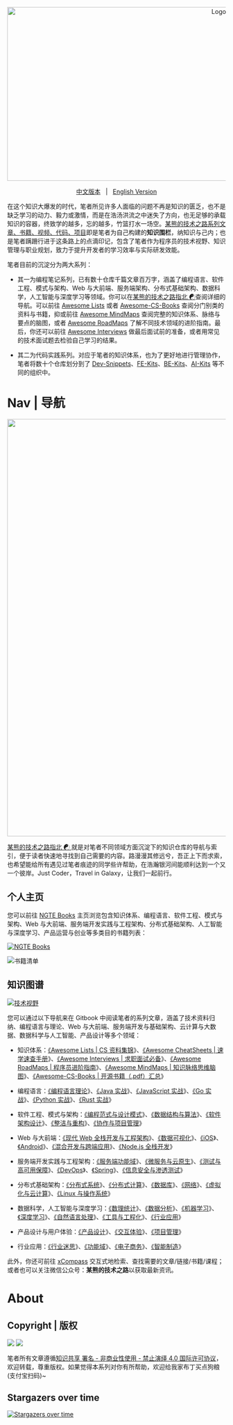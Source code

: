 <p align="center">
  <a href="https://github.com/wx-chevalier/Developer-Zero-To-Mastery">
    <img src="header.svg" alt="Logo" style="width: 100vw;height: 400px" />
  </a>

  <p align="center">
    <a href="./README.md">中文版本</a>
    <span style="margin:0 8px;">|</span>
    <a href="./README-en.md">English Version</a>
  </p>
</p>

在这个知识大爆发的时代，笔者所见许多人面临的问题不再是知识的匮乏，也不是缺乏学习的动力、毅力或激情，而是在浩汤洪流之中迷失了方向，也无足够的承载知识的容器，终致学的越多，忘的越多，竹篮打水一场空。[某熊的技术之路系列文章、书籍、视频、代码、项目](https://github.com/wx-chevalier)即是笔者为自己构建的**知识围栏**，纳知识与己内；也是笔者蹒跚行进于这条路上的点滴印记，包含了笔者作为程序员的技术视野、知识管理与职业规划，致力于提升开发者的学习效率与实际研发效能。

笔者目前的沉淀分为两大系列：

- 其一为编程笔记系列，已有数十仓库千篇文章百万字，涵盖了编程语言、软件工程、模式与架构、Web 与大前端、服务端架构、分布式基础架构、数据科学，人工智能与深度学习等领域。你可以在[某熊的技术之路指北 ☯](https://github.com/wx-chevalier/Developer-Zero-To-Mastery)查阅详细的导航。可以前往 [Awesome Lists](https://ngte-al.gitbook.io/i/) 或者 [Awesome-CS-Books](https://github.com/wx-chevalier/Awesome-CS-Books) 查阅分门别类的资料与书籍，抑或前往 [Awesome MindMaps](https://github.com/wx-chevalier/Awesome-MindMaps) 查阅完整的知识体系、脉络与要点的脑图，或者 [Awesome RoadMaps](https://github.com/wx-chevalier/Awesome-RoadMaps) 了解不同技术领域的进阶指南。最后，你还可以前往 [Awesome Interviews](https://github.com/wx-chevalier/Awesome-Interviews) 做最后面试前的准备，或者用常见的技术面试题去检验自己学习的结果。

- 其二为代码实践系列。对应于笔者的知识体系，也为了更好地进行管理协作，笔者将数十个仓库划分到了 [Dev-Snippets](https://github.com/Dev-Snippets)、[FE-Kits](https://github.com/FE-Kits)、[BE-Kits](https://github.com/BE-Kits)、[AI-Kits](https://github.com/AI-Kits) 等不同的组织中。

# Nav | 导航

<img src="https://i.postimg.cc/NGX6X6GP/image.png" style="width:100vw">

[某熊的技术之路指北 ☯ ](https://github.com/wx-chevalier/Developer-Zero-To-Mastery)就是对笔者不同领域方面沉淀下的知识仓库的导航与索引，便于读者快速地寻找到自己需要的内容。路漫漫其修远兮，吾正上下而求索，也希望能给所有遇见过笔者痕迹的同学些许帮助，在浩瀚银河间能顺利达到一个又一个彼岸。Just Coder，Travel in Galaxy，让我们一起前行。

## 个人主页

您可以前往 [NGTE Books](https://ng-tech.icu/books-gallery/) 主页浏览包含知识体系、编程语言、软件工程、模式与架构、Web 与大前端、服务端开发实践与工程架构、分布式基础架构、人工智能与深度学习、产品运营与创业等多类目的书籍列表：

[![NGTE Books](https://pic.imgdb.cn/item/607a8fef8322e6675c691315.png)](https://ng-tech.icu/books-gallery/)

![书籍清单](https://pic.imgdb.cn/item/607a91f48322e6675c6e5c65.png)

## 知识图谱

[![技术视野](https://s3.ax1x.com/2021/02/21/yTSKdH.png)](https://github.com/wx-chevalier/Awesome-MindMaps)

您可以通过以下导航来在 Gitbook 中阅读笔者的系列文章，涵盖了技术资料归纳、编程语言与理论、Web 与大前端、服务端开发与基础架构、云计算与大数据、数据科学与人工智能、产品设计等多个领域：

- 知识体系：[《Awesome Lists | CS 资料集锦](https://ng-tech.icu/books/Awesome-Lists)》、[《Awesome CheatSheets | 速学速查手册](https://ng-tech.icu/books/Awesome-CheatSheets)》、[《Awesome Interviews | 求职面试必备](https://ng-tech.icu/books/Awesome-Interviews)》、[《Awesome RoadMaps | 程序员进阶指南](https://ng-tech.icu/books/Awesome-RoadMaps)》、[《Awesome MindMaps | 知识脉络思维脑图](https://ng-tech.icu/books/Awesome-MindMaps)》、[《Awesome-CS-Books | 开源书籍（.pdf）汇总](https://github.com/wx-chevalier/Awesome-CS-Books)》

- 编程语言：[《编程语言理论](https://ng-tech.icu/books/ProgrammingLanguage-Series/#/)》、[《Java 实战](https://ng-tech.icu/books/Java-Series)》、[《JavaScript 实战](https://ng-tech.icu/books/JavaScript-Series)》、[《Go 实战](https://ng-tech.icu/books/Go-Series)》、[《Python 实战](https://ng-tech.icu/books/ProgrammingLanguage-Series/#/)》、[《Rust 实战](https://ng-tech.icu/books/ProgrammingLanguage-Series/#/)》

- 软件工程、模式与架构：[《编程范式与设计模式](https://ng-tech.icu/books/DesignPattern-Series/)》、[《数据结构与算法](https://ng-tech.icu/books/AlgoDS-Series/)》、[《软件架构设计](https://ng-tech.icu/books/SoftwareArchitecture-Series/)》、[《整洁与重构](https://ng-tech.icu/books/SoftwareEngineering-Series/)》、[《协作与项目管理](https://ng-tech.icu/books/SoftwareEngineering-Series/)》

* Web 与大前端：[《现代 Web 全栈开发与工程架构](https://ng-tech.icu/books/Web-Series/)》、[《数据可视化](https://ng-tech.icu/books/Frontend-Series/)》、[《iOS](https://ng-tech.icu/books/Frontend-Series/)》、[《Android](https://ng-tech.icu/books/Frontend-Series/)》、[《混合开发与跨端应用](https://ng-tech.icu/books/Web-Series/)》、[《Node.js 全栈开发](https://ng-tech.icu/books/Node-Series/)》

* 服务端开发实践与工程架构：[《服务端功能域](https://ng-tech.icu/books/Backend-Series/#/)》、[《微服务与云原生](https://ng-tech.icu/books/MicroService-Series/#/)》、[《测试与高可用保障](https://ng-tech.icu/books/Backend-Series/#/)》、[《DevOps](https://ng-tech.icu/books/Backend-Series/#/)》、[《Spring](https://ng-tech.icu/books/Spring-Series/#/)》、[《信息安全与渗透测试](https://ng-tech.icu/books/Backend-Series/#/)》

* 分布式基础架构：[《分布式系统](https://ng-tech.icu/books/DistributedSystem-Series/#/)》、[《分布式计算](https://ng-tech.icu/books/DistributedSystem-Series/#/)》、[《数据库](https://github.com/wx-chevalier/Database-Series)》、[《网络](https://ng-tech.icu/books/DistributedSystem-Series/#/)》、[《虚拟化与云计算](https://github.com/wx-chevalier/Cloud-Series)》、[《Linux 与操作系统](https://github.com/wx-chevalier/Linux-Series)》

* 数据科学，人工智能与深度学习：[《数理统计](https://ng-tech.icu/books/Mathematics-Series/#/)》、[《数据分析](https://ng-tech.icu/books/AI-Series/#/)》、[《机器学习](https://ng-tech.icu/books/AI-Series/#/)》、[《深度学习](https://ng-tech.icu/books/AI-Series/#/)》、[《自然语言处理](https://ng-tech.icu/books/AI-Series/#/)》、[《工具与工程化](https://ng-tech.icu/books/AI-Series/#/)》、[《行业应用](https://ng-tech.icu/books/AI-Series/#/)》

* 产品设计与用户体验：[《产品设计](https://ng-tech.icu/books/Product-Series/#/)》、[《交互体验](https://ng-tech.icu/books/Product-Series/#/)》、[《项目管理](https://ng-tech.icu/books/Product-Series/#/)》

* 行业应用：[《行业迷思](https://github.com/wx-chevalier/Business-Series)》、[《功能域](https://github.com/wx-chevalier/Business-Series)》、[《电子商务](https://github.com/wx-chevalier/Business-Series)》、[《智能制造](https://github.com/wx-chevalier/Business-Series)》

此外，你还可前往 [xCompass](https://ng-tech.icu/books/) 交互式地检索、查找需要的文章/链接/书籍/课程；或者也可以关注微信公众号：**某熊的技术之路**以获取最新资讯。

# About

## Copyright | 版权

![](https://parg.co/bDY) ![](https://parg.co/bDm)

笔者所有文章遵循[知识共享 署名 - 非商业性使用 - 禁止演绎 4.0 国际许可协议](https://creativecommons.org/licenses/by-nc-nd/4.0/deed.zh)，欢迎转载，尊重版权。如果觉得本系列对你有所帮助，欢迎给我家布丁买点狗粮(支付宝扫码)~

## Stargazers over time

[![Stargazers over time](https://starchart.cc/wx-chevalier/Developer-Zero-To-Mastery.svg)](https://starchart.cc/wx-chevalier/Developer-Zero-To-Mastery)
